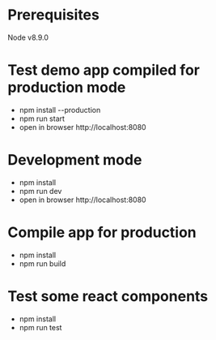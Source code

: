# Prerequisites
Node v8.9.0

# Test demo app compiled for production mode
* npm install --production
* npm run start
* open in browser http://localhost:8080

# Development mode
* npm install
* npm run dev
* open in browser http://localhost:8080

# Compile app for production
* npm install
* npm run build

# Test some react components
* npm install
* npm run test